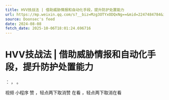 ```yaml
---
title: HVV技战法 | 借助威胁情报和自动化手段，提升防护处置能力
url: https://mp.weixin.qq.com/s?__biz=Mzg3OTYxODQxNg==&mid=2247484784&idx=1&sn=cb4e971c7c78d81aef5fb2630f3f6c9f
source: Doonsec's feed
date: 2024-08-08
fetch_date: 2025-10-06T18:01:24.696716
---
```


# HVV技战法 | 借助威胁情报和自动化手段，提升防护处置能力

：
，
。

视频
小程序
赞
，轻点两下取消赞
在看
，轻点两下取消在看